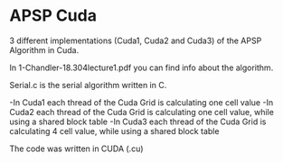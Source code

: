 # APSP Cuda

3 different implementations (Cuda1, Cuda2 and Cuda3) of the APSP Algorithm in Cuda.

In 1-Chandler-18.304lecture1.pdf you can find info about the algorithm.

Serial.c is the serial algorithm written in C.

-In Cuda1 each thread of the Cuda Grid is calculating one cell value
-In Cuda2 each thread of the Cuda Grid is calculating one cell value, while using a shared block table
-In Cuda3 each thread of the Cuda Grid is calculating 4 cell value, while using a shared block table

The code was written in CUDA (.cu)
